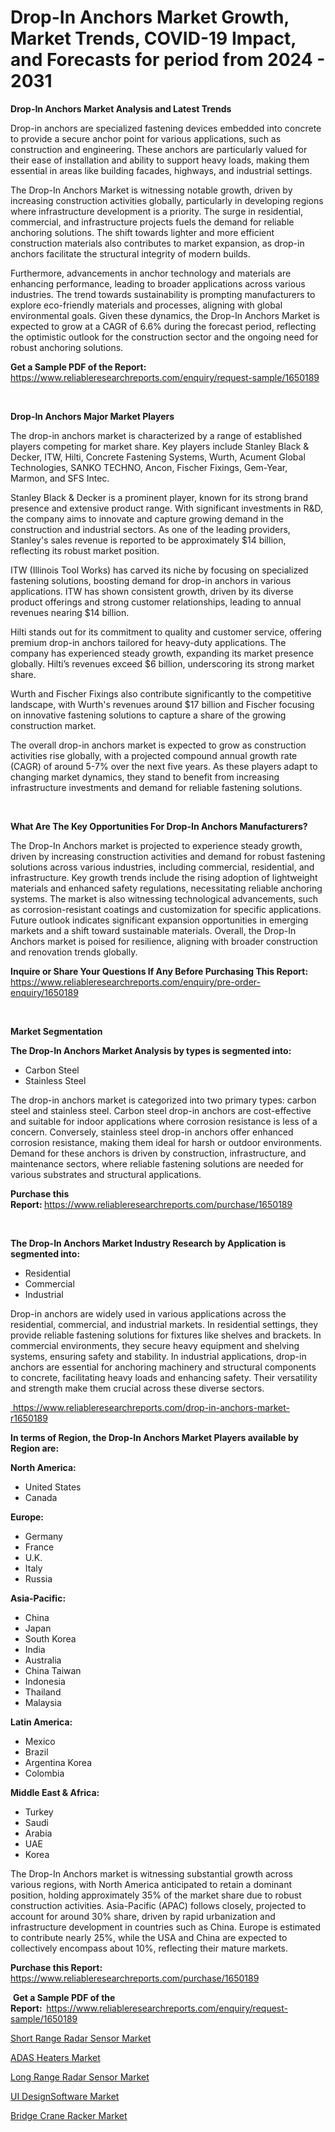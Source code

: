 <p><h1>Drop-In Anchors Market Growth, Market Trends, COVID-19 Impact, and Forecasts for period from 2024 - 2031</h1></p><p><strong>Drop-In Anchors Market Analysis and Latest Trends</strong></p>
<p><p>Drop-in anchors are specialized fastening devices embedded into concrete to provide a secure anchor point for various applications, such as construction and engineering. These anchors are particularly valued for their ease of installation and ability to support heavy loads, making them essential in areas like building facades, highways, and industrial settings.</p><p>The Drop-In Anchors Market is witnessing notable growth, driven by increasing construction activities globally, particularly in developing regions where infrastructure development is a priority. The surge in residential, commercial, and infrastructure projects fuels the demand for reliable anchoring solutions. The shift towards lighter and more efficient construction materials also contributes to market expansion, as drop-in anchors facilitate the structural integrity of modern builds.</p><p>Furthermore, advancements in anchor technology and materials are enhancing performance, leading to broader applications across various industries. The trend towards sustainability is prompting manufacturers to explore eco-friendly materials and processes, aligning with global environmental goals. Given these dynamics, the Drop-In Anchors Market is expected to grow at a CAGR of 6.6% during the forecast period, reflecting the optimistic outlook for the construction sector and the ongoing need for robust anchoring solutions.</p></p>
<p><strong>Get a Sample PDF of the Report:&nbsp;</strong> <a href="https://www.reliableresearchreports.com/enquiry/request-sample/1650189?utm_campaign=9&utm_medium=2&utm_source=Github&utm_content=ia&utm_term=27122024&utm_id=drop-in-anchors">https://www.reliableresearchreports.com/enquiry/request-sample/1650189</a></p>
<p>&nbsp;</p>
<p><strong>Drop-In Anchors Major Market Players</strong></p>
<p><p>The drop-in anchors market is characterized by a range of established players competing for market share. Key players include Stanley Black & Decker, ITW, Hilti, Concrete Fastening Systems, Wurth, Acument Global Technologies, SANKO TECHNO, Ancon, Fischer Fixings, Gem-Year, Marmon, and SFS Intec. </p><p>Stanley Black & Decker is a prominent player, known for its strong brand presence and extensive product range. With significant investments in R&D, the company aims to innovate and capture growing demand in the construction and industrial sectors. As one of the leading providers, Stanley's sales revenue is reported to be approximately $14 billion, reflecting its robust market position.</p><p>ITW (Illinois Tool Works) has carved its niche by focusing on specialized fastening solutions, boosting demand for drop-in anchors in various applications. ITW has shown consistent growth, driven by its diverse product offerings and strong customer relationships, leading to annual revenues nearing $14 billion.</p><p>Hilti stands out for its commitment to quality and customer service, offering premium drop-in anchors tailored for heavy-duty applications. The company has experienced steady growth, expanding its market presence globally. Hilti’s revenues exceed $6 billion, underscoring its strong market share.</p><p>Wurth and Fischer Fixings also contribute significantly to the competitive landscape, with Wurth's revenues around $17 billion and Fischer focusing on innovative fastening solutions to capture a share of the growing construction market. </p><p>The overall drop-in anchors market is expected to grow as construction activities rise globally, with a projected compound annual growth rate (CAGR) of around 5-7% over the next five years. As these players adapt to changing market dynamics, they stand to benefit from increasing infrastructure investments and demand for reliable fastening solutions.</p></p>
<p>&nbsp;</p>
<p><strong>What Are The Key Opportunities For Drop-In Anchors Manufacturers?</strong></p>
<p><p>The Drop-In Anchors market is projected to experience steady growth, driven by increasing construction activities and demand for robust fastening solutions across various industries, including commercial, residential, and infrastructure. Key growth trends include the rising adoption of lightweight materials and enhanced safety regulations, necessitating reliable anchoring systems. The market is also witnessing technological advancements, such as corrosion-resistant coatings and customization for specific applications. Future outlook indicates significant expansion opportunities in emerging markets and a shift toward sustainable materials. Overall, the Drop-In Anchors market is poised for resilience, aligning with broader construction and renovation trends globally.</p></p>
<p><strong>Inquire or Share Your Questions If Any Before Purchasing This Report:</strong> <a href="https://www.reliableresearchreports.com/enquiry/pre-order-enquiry/1650189?utm_campaign=9&utm_medium=2&utm_source=Github&utm_content=ia&utm_term=27122024&utm_id=drop-in-anchors">https://www.reliableresearchreports.com/enquiry/pre-order-enquiry/1650189</a></p>
<p>&nbsp;</p>
<p><strong>Market Segmentation</strong></p>
<p><strong>The Drop-In Anchors Market Analysis by types is segmented into:</strong></p>
<p><ul><li>Carbon Steel</li><li>Stainless Steel</li></ul></p>
<p><p>The drop-in anchors market is categorized into two primary types: carbon steel and stainless steel. Carbon steel drop-in anchors are cost-effective and suitable for indoor applications where corrosion resistance is less of a concern. Conversely, stainless steel drop-in anchors offer enhanced corrosion resistance, making them ideal for harsh or outdoor environments. Demand for these anchors is driven by construction, infrastructure, and maintenance sectors, where reliable fastening solutions are needed for various substrates and structural applications.</p></p>
<p><strong>Purchase this Report:&nbsp;</strong><a href="https://www.reliableresearchreports.com/purchase/1650189?utm_campaign=9&utm_medium=2&utm_source=Github&utm_content=ia&utm_term=27122024&utm_id=drop-in-anchors">https://www.reliableresearchreports.com/purchase/1650189</a></p>
<p>&nbsp;</p>
<p><strong>The Drop-In Anchors Market Industry Research by Application is segmented into:</strong></p>
<p><ul><li>Residential</li><li>Commercial</li><li>Industrial</li></ul></p>
<p><p>Drop-in anchors are widely used in various applications across the residential, commercial, and industrial markets. In residential settings, they provide reliable fastening solutions for fixtures like shelves and brackets. In commercial environments, they secure heavy equipment and shelving systems, ensuring safety and stability. In industrial applications, drop-in anchors are essential for anchoring machinery and structural components to concrete, facilitating heavy loads and enhancing safety. Their versatility and strength make them crucial across these diverse sectors.</p></p>
<p><a href="https://www.reliableresearchreports.com/drop-in-anchors-market-r1650189?utm_campaign=9&utm_medium=2&utm_source=Github&utm_content=ia&utm_term=27122024&utm_id=drop-in-anchors">&nbsp;https://www.reliableresearchreports.com/drop-in-anchors-market-r1650189</a></p>
<p><strong>In terms of Region, the Drop-In Anchors Market Players available by Region are:</strong></p>
<p>
    <p> <strong> North America: </strong>
        <ul>
            <li>United States</li>
            <li>Canada</li>
        </ul>
        </p> 
    <p> <strong> Europe: </strong>
        <ul>
            <li>Germany</li>
            <li>France</li>
            <li>U.K.</li>
            <li>Italy</li>
            <li>Russia</li>
        </ul>
        </p> 
    <p> <strong> Asia-Pacific: </strong>
        <ul>
            <li>China</li>
            <li>Japan</li>
            <li>South Korea</li>
            <li>India</li>
            <li>Australia</li>
            <li>China Taiwan</li>
            <li>Indonesia</li>
            <li>Thailand</li>
            <li>Malaysia</li>
        </ul>
        </p> 
    <p> <strong> Latin America: </strong>
        <ul>
            <li>Mexico</li>
            <li>Brazil</li>
            <li>Argentina Korea</li>
            <li>Colombia</li>
        </ul>
        </p> 
    <p> <strong> Middle East & Africa: </strong>
        <ul>
            <li>Turkey</li>
            <li>Saudi</li>
            <li>Arabia</li>
            <li>UAE</li>
            <li>Korea</li>
        </ul>
    </p>
    </p>
<p><p>The Drop-In Anchors market is witnessing substantial growth across various regions, with North America anticipated to retain a dominant position, holding approximately 35% of the market share due to robust construction activities. Asia-Pacific (APAC) follows closely, projected to account for around 30% share, driven by rapid urbanization and infrastructure development in countries such as China. Europe is estimated to contribute nearly 25%, while the USA and China are expected to collectively encompass about 10%, reflecting their mature markets.</p></p>
<p><strong>Purchase this Report: </strong><a href="https://www.reliableresearchreports.com/purchase/1650189?utm_campaign=9&utm_medium=2&utm_source=Github&utm_content=ia&utm_term=27122024&utm_id=drop-in-anchors">https://www.reliableresearchreports.com/purchase/1650189</a></p>
<p>&nbsp;<strong>Get a Sample PDF of the Report:&nbsp;&nbsp;</strong><a href="https://www.reliableresearchreports.com/enquiry/request-sample/1650189?utm_campaign=9&utm_medium=2&utm_source=Github&utm_content=ia&utm_term=27122024&utm_id=drop-in-anchors">https://www.reliableresearchreports.com/enquiry/request-sample/1650189</a></p>
<p><strong></strong></p>
<p><p><a href="https://www.linkedin.com/pulse/short-range-radar-sensor-market-growth-2024-2031-factors-behind-cpymf?utm_campaign=9&utm_medium=2&utm_source=Github&utm_content=ia&utm_term=27122024&utm_id=drop-in-anchors">Short Range Radar Sensor Market</a></p><p><a href="https://www.linkedin.com/pulse/a-mkt-nova-vc8zf?utm_campaign=9&utm_medium=2&utm_source=Github&utm_content=ia&utm_term=27122024&utm_id=drop-in-anchors">ADAS Heaters Market</a></p><p><a href="https://www.linkedin.com/pulse/evalua-mark-research-ptwwe?utm_campaign=9&utm_medium=2&utm_source=Github&utm_content=ia&utm_term=27122024&utm_id=drop-in-anchors">Long Range Radar Sensor Market</a></p><p><a href="https://github.com/SanjidaMahmud54/Market-Research-Report-List-1/blob/main/ui-designsoftware-market.md?utm_campaign=9&utm_medium=2&utm_source=Github&utm_content=ia&utm_term=27122024&utm_id=drop-in-anchors">UI DesignSoftware Market</a></p><p><a href="https://github.com/WashimHussain441/Market-Research-Report-List-1/blob/main/bridge-crane-racker-market.md?utm_campaign=9&utm_medium=2&utm_source=Github&utm_content=ia&utm_term=27122024&utm_id=drop-in-anchors">Bridge Crane Racker Market</a></p></p>